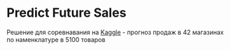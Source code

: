 # Predict Future Sales

Решение для соревнавания на [Kaggle](https://www.kaggle.com/c/competitive-data-science-predict-future-sales) - 
прогноз продаж в 42 магазинах по наменклатуре в 5100 товаров
